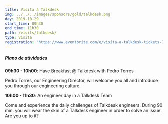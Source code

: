 ```yaml
---
title: Visita à Talkdesk
img: ../../../images/sponsors/gold/talkdesk.png
day: 2019-10-29
start_time: 09h30
end_time: 11h30
path: /visits/talkdesk/
type: Visita
registration: "https://www.eventbrite.com/e/visita-a-talkdesk-tickets-75830586325"
---
```


##### Plano de atividades

**09h30 - 10h00**: Have Breakfast @ Talkdesk with Pedro Torres

Pedro Torres, our Engineering Director, will welcome you all and introduce you through our engineering culture.

**10h00 - 11h30**: An engineer day in a Talkdesk Team

Come and experience the daily challenges of Talkdesk engineers. During 90 min. you will wear the skin of a Talkdesk engineer in order to solve an issue. Are you up to it?
